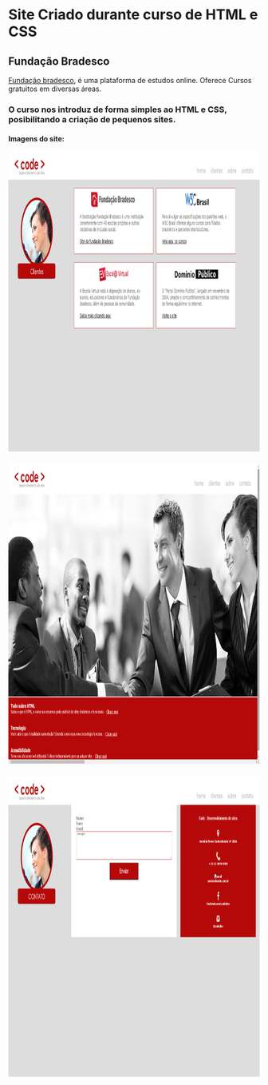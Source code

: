 # Site Criado durante curso de HTML e CSS

## Fundação Bradesco

[Fundação bradesco](https://www.ev.org.br/), é uma plataforma de estudos online.
Oferece Cursos gratuitos em diversas áreas.

### O curso nos introduz de forma simples ao HTML e CSS, posibilitando a criação de pequenos sites.

#### Imagens do site:

<p align="center">
  <img width="800" height="600" src="/public/img/prints1.png">
</p>

### 

<p align="center">
  <img width="800" height="600" src="/public/img/prints2.png">
</p>

### 

<p align="center">
  <img width="800" height="600" src="/public/img/prints3.png">
</p>

